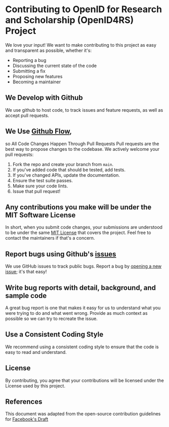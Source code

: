 # Contributing to OpenID for Research and Scholarship (OpenID4RS) Project

We love your input! We want to make contributing to this
project as easy and transparent as possible, whether it's:

- Reporting a bug
- Discussing the current state of the code
- Submitting a fix
- Proposing new features
- Becoming a maintainer

## We Develop with Github
We use github to host code, to track issues and feature requests,
as well as accept pull requests.

## We Use [Github Flow](https://guides.github.com/introduction/flow/index.html),
so All Code Changes Happen Through Pull Requests
Pull requests are the best way to propose changes to the codebase.
We actively welcome your pull requests:

1. Fork the repo and create your branch from `main`.
2. If you've added code that should be tested, add tests.
3. If you've changed APIs, update the documentation.
4. Ensure the test suite passes.
5. Make sure your code lints.
6. Issue that pull request!

## Any contributions you make will be under the MIT Software License
In short, when you submit code changes, your submissions are understood
to be under the same [MIT License](http://choosealicense.com/licenses/mit/)
that covers the project. Feel free to contact the maintainers if that's a concern.

## Report bugs using Github's [issues](https://github.com/briandk/transcriptase-atom/issues)
We use GitHub issues to track public bugs. Report a bug
by [opening a new issue](https://github.com/briandk/transcriptase-atom/issues); it's that easy!

## Write bug reports with detail, background, and sample code
A great bug report is one that makes it easy for us to understand what you were
trying to do and what went wrong. Provide as much context as possible
so we can try to recreate the issue.

## Use a Consistent Coding Style
We recommend using a consistent coding style to ensure that the code is
easy to read and understand.

## License
By contributing, you agree that your contributions will be licensed under
the License used by this project.

## References
This document was adapted from the open-source contribution guidelines
for [Facebook's Draft](https://github.com/facebook/draft-js/blob/master/CONTRIBUTING.md)

